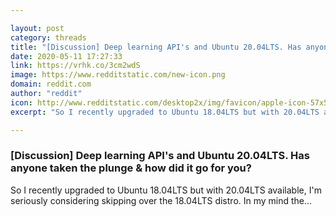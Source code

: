 ```yaml
---

layout: post
category: threads
title: "[Discussion] Deep learning API's and Ubuntu 20.04LTS. Has anyone taken the plunge &amp; how did it go for you?"
date: 2020-05-11 17:27:33
link: https://vrhk.co/3cm2wdS
image: https://www.redditstatic.com/new-icon.png
domain: reddit.com
author: "reddit"
icon: http://www.redditstatic.com/desktop2x/img/favicon/apple-icon-57x57.png
excerpt: "So I recently upgraded to Ubuntu 18.04LTS but with 20.04LTS available, I'm seriously considering skipping over the 18.04LTS distro. In my mind the..."

---
```


### [Discussion] Deep learning API's and Ubuntu 20.04LTS. Has anyone taken the plunge &amp; how did it go for you?

So I recently upgraded to Ubuntu 18.04LTS but with 20.04LTS available, I'm seriously considering skipping over the 18.04LTS distro. In my mind the...